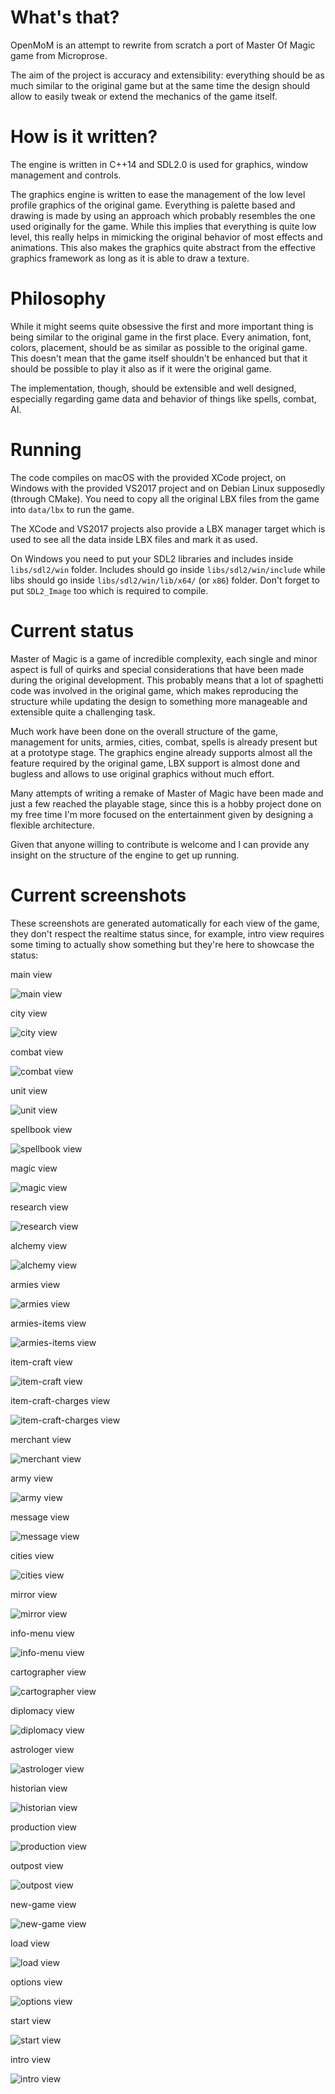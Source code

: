 # What's that?
OpenMoM is an attempt to rewrite from scratch a port of Master Of Magic game from Microprose.

The aim of the project is accuracy and extensibility: everything should be as much similar to the original game but at the same time the design should allow to easily tweak or extend the mechanics of the game itself.

# How is it written?

The engine is written in C++14 and SDL2.0 is used for graphics, window management and controls.

The graphics engine is written to ease the management of the low level profile graphics of the original game. Everything is palette based and drawing is made by using an approach which probably resembles the one used originally for the game. While this implies that everything is quite low level, this really helps in mimicking the original behavior of most effects and animations. This also makes the graphics quite abstract from the effective graphics framework as long as it is able to draw a texture.

# Philosophy

While it might seems quite obsessive the first and more important thing is being similar to the original game in the first place. Every animation, font, colors, placement, should be as similar as possible to the original game. This doesn't mean that the game itself shouldn't be enhanced but that it should be possible to play it also as if it were the original game.

The implementation, though, should be extensible and well designed, especially regarding game data and behavior of things like spells, combat, AI.

# Running

The code compiles on macOS with the provided XCode project, on Windows with the provided VS2017 project and on Debian Linux supposedly (through CMake). You need to copy all the original LBX files from the game into `data/lbx` to run the game.

The XCode and VS2017 projects also provide a LBX manager target which is used to see all the data inside LBX files and mark it as used.

On Windows you need to put your SDL2 libraries and includes inside `libs/sdl2/win` folder. Includes should go inside `libs/sdl2/win/include` while libs should go inside `libs/sdl2/win/lib/x64/` (or `x86`) folder. Don't forget to put `SDL2_Image` too which is required to compile.

# Current status

Master of Magic is a game of incredible complexity, each single and minor aspect is full of quirks and special considerations that have been made during the original development. This probably means that a lot of spaghetti code was involved in the original game, which makes reproducing the structure while updating the design to something more manageable and extensible quite a challenging task.

Much work have been done on the overall structure of the game, management for units, armies, cities, combat, spells is already present but at a prototype stage. The graphics engine already supports almost all the feature required by the original game, LBX support is almost done and bugless and allows to use original graphics without much effort.

Many attempts of writing a remake of Master of Magic have been made and just a few reached the playable stage, since this is a hobby project done on my free time I'm more focused on the entertainment given by designing a flexible architecture.

Given that anyone willing to contribute is welcome and I can provide any insight on the structure of the engine to get up running.

# Current screenshots

These screenshots are generated automatically for each view of the game, they don't respect the realtime status since, for example, intro view requires some timing to actually show something but they're here to showcase the status:

main view

![main view](docs/screenshots/screenshot-main.png)

city view

![city view](docs/screenshots/screenshot-city.png)

combat view

![combat view](docs/screenshots/screenshot-combat.png)

unit view

![unit view](docs/screenshots/screenshot-unit.png)

spellbook view

![spellbook view](docs/screenshots/screenshot-spellbook.png)

magic view

![magic view](docs/screenshots/screenshot-magic.png)

research view

![research view](docs/screenshots/screenshot-research.png)

alchemy view

![alchemy view](docs/screenshots/screenshot-alchemy.png)

armies view

![armies view](docs/screenshots/screenshot-armies.png)

armies-items view

![armies-items view](docs/screenshots/screenshot-armies-items.png)

item-craft view

![item-craft view](docs/screenshots/screenshot-item-craft.png)

item-craft-charges view

![item-craft-charges view](docs/screenshots/screenshot-item-craft-charges.png)

merchant view

![merchant view](docs/screenshots/screenshot-merchant.png)

army view

![army view](docs/screenshots/screenshot-army.png)

message view

![message view](docs/screenshots/screenshot-message.png)

cities view

![cities view](docs/screenshots/screenshot-cities.png)

mirror view

![mirror view](docs/screenshots/screenshot-mirror.png)

info-menu view

![info-menu view](docs/screenshots/screenshot-info-menu.png)

cartographer view

![cartographer view](docs/screenshots/screenshot-cartographer.png)

diplomacy view

![diplomacy view](docs/screenshots/screenshot-diplomacy.png)

astrologer view

![astrologer view](docs/screenshots/screenshot-astrologer.png)

historian view

![historian view](docs/screenshots/screenshot-historian.png)

production view

![production view](docs/screenshots/screenshot-production.png)

outpost view

![outpost view](docs/screenshots/screenshot-outpost.png)

new-game view

![new-game view](docs/screenshots/screenshot-new-game.png)

load view

![load view](docs/screenshots/screenshot-load.png)

options view

![options view](docs/screenshots/screenshot-options.png)

start view

![start view](docs/screenshots/screenshot-start.png)

intro view

![intro view](docs/screenshots/screenshot-intro.png)

    
